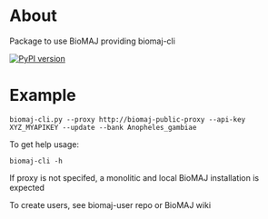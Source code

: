 # About

Package to use BioMAJ providing biomaj-cli

[![PyPI version](https://badge.fury.io/py/biomaj-cli.svg)](https://badge.fury.io/py/biomaj-cli)

# Example

    biomaj-cli.py --proxy http://biomaj-public-proxy --api-key XYZ_MYAPIKEY --update --bank Anopheles_gambiae

To get help usage:

    biomaj-cli -h

 If proxy is not specifed, a monolitic and local BioMAJ installation is expected

 To create users, see biomaj-user repo or BioMAJ wiki
